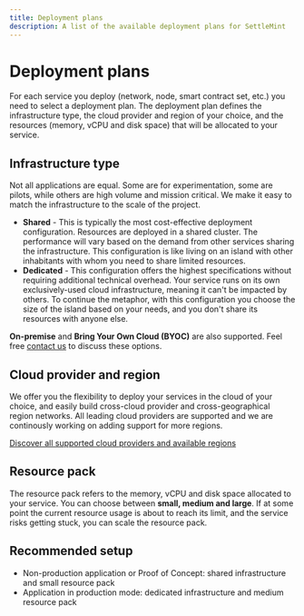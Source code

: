 ```yaml
---
title: Deployment plans
description: A list of the available deployment plans for SettleMint
---
```


# Deployment plans

For each service you deploy (network, node, smart contract set, etc.) you need to select a deployment plan. The deployment plan defines the infrastructure type, the cloud provider and region of your choice, and the resources (memory, vCPU and disk space) that will be allocated to your service.

## Infrastructure type

Not all applications are equal. Some are for experimentation, some are pilots, while others are high volume and mission critical. We make it easy to match the infrastructure to the scale of the project.

- **Shared** - This is typically the most cost-effective deployment configuration. Resources are deployed in a shared cluster. The performance will vary based on the demand from other services sharing the infrastructure. This configuration is like living on an island with other inhabitants with whom you need to share limited resources.
- **Dedicated** - This configuration offers the highest specifications without requiring additional technical overhead. Your service runs on its own exclusively-used cloud infrastructure, meaning it can't be impacted by others. To continue the metaphor, with this configuration you choose the size of the island based on your needs, and you don't share its resources with anyone else.

**On-premise** and **Bring Your Own Cloud (BYOC)** are also supported. Feel free [contact us](mailto:support@settlemint.com) to discuss these options.

## Cloud provider and region

We offer you the flexibility to deploy your services in the cloud of your choice, and easily build cross-cloud provider and cross-geographical region networks. All leading cloud providers are supported and we are continously working on adding support for more regions.

[Discover all supported cloud providers and available regions](0_supported-cloud-providers.md)

## Resource pack

The resource pack refers to the memory, vCPU and disk space allocated to your service. You can choose between **small, medium and large**. If at some point the current resource usage is about to reach its limit, and the service risks getting stuck, you can scale the resource pack.

## Recommended setup

- Non-production application or Proof of Concept: shared infrastructure and small resource pack
- Application in production mode: dedicated infrastructure and medium resource pack
